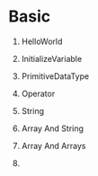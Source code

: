 # Basic

1. HelloWorld

2. InitializeVariable
3. PrimitiveDataType
4. Operator
5. String
6. Array And String
7. Array And Arrays
8. 